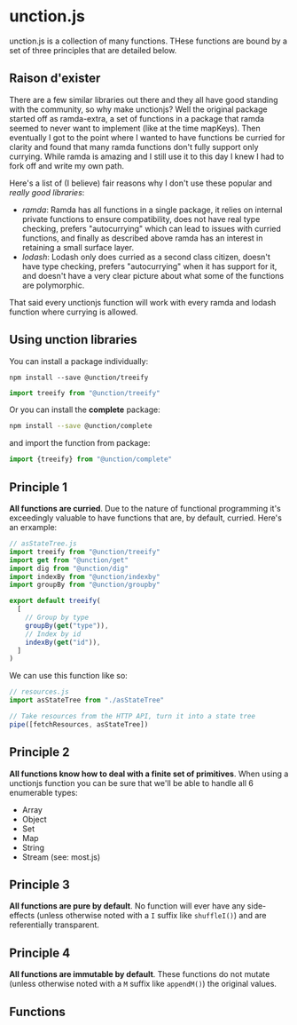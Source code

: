 # unction.js

unction.js is a collection of many functions. THese functions are bound by a set of three principles that are detailed below.


## Raison d'exister

There are a few similar libraries out there and they all have good standing with the community, so why make unctionjs? Well the original package started off as ramda-extra, a set of functions in a package that ramda seemed to never want to implement (like at the time mapKeys). Then eventually I got to the point where I wanted to have functions be curried for clarity and found that many ramda functions don't fully support only currying. While ramda is amazing and I still use it to this day I knew I had to fork off and write my own path.

Here's a list of (I believe) fair reasons why I don't use these popular and *really good libraries*:

  - *ramda*: Ramda has all functions in a single package, it relies on internal private functions to ensure compatibility, does not have real type checking, prefers "autocurrying" which can lead to issues with curried functions, and finally as described above ramda has an interest in retaining a small surface layer.
  - *lodash*: Lodash only does curried as a second class citizen, doesn't have type checking, prefers "autocurrying" when it has support for it, and doesn't have a very clear picture about what some of the functions are polymorphic.

That said every unctionjs function will work with every ramda and lodash function where currying is allowed.


## Using unction libraries

You can install a package individually:

```
npm install --save @unction/treeify
```

``` javascript
import treeify from "@unction/treeify"
```

Or you can install the **complete** package:

``` bash
npm install --save @unction/complete
```

and import the function from package:

``` javascript
import {treeify} from "@unction/complete"
```


## Principle 1

**All functions are curried**. Due to the nature of functional programming it's exceedingly valuable to have functions that are, by default, curried. Here's an erxample:


``` javascript
// asStateTree.js
import treeify from "@unction/treeify"
import get from "@unction/get"
import dig from "@unction/dig"
import indexBy from "@unction/indexby"
import groupBy from "@unction/groupby"

export default treeify(
  [
    // Group by type
    groupBy(get("type")),
    // Index by id
    indexBy(get("id")),
  ]
)
```

We can use this function like so:

``` javascript
// resources.js
import asStateTree from "./asStateTree"

// Take resources from the HTTP API, turn it into a state tree
pipe([fetchResources, asStateTree])
```


## Principle 2

**All functions know how to deal with a finite set of primitives**. When using a unctionjs function you can be sure that we'll be able to handle all 6 enumerable types:

  - Array
  - Object
  - Set
  - Map
  - String
  - Stream (see: most.js)


## Principle 3

**All functions are pure by default**. No function will ever have any side-effects (unless otherwise noted with a `I` suffix like `shuffleI()`) and are referentially transparent.


## Principle 4

**All functions are immutable by default**. These functions do not mutate (unless otherwise noted with a `M` suffix like `appendM()`) the original values.


## Functions
